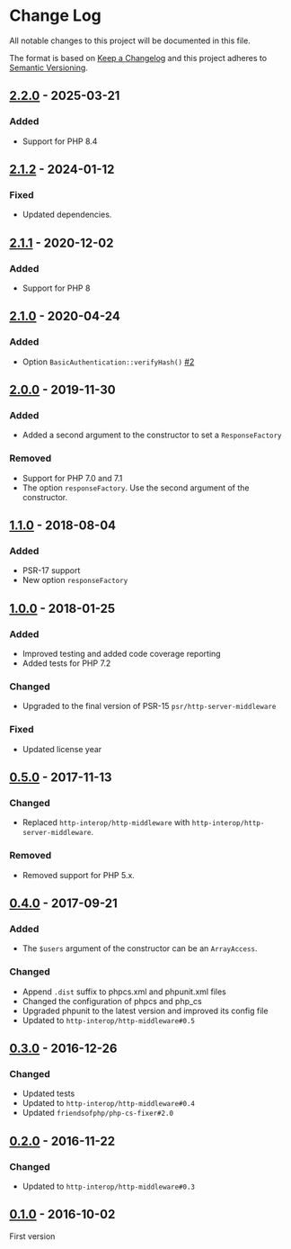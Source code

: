 # Change Log
All notable changes to this project will be documented in this file.

The format is based on [Keep a Changelog](http://keepachangelog.com/)
and this project adheres to [Semantic Versioning](http://semver.org/).

## [2.2.0] - 2025-03-21
### Added
- Support for PHP 8.4

## [2.1.2] - 2024-01-12
### Fixed
- Updated dependencies.

## [2.1.1] - 2020-12-02
### Added
- Support for PHP 8

## [2.1.0] - 2020-04-24
### Added
- Option `BasicAuthentication::verifyHash()` [#2]

## [2.0.0] - 2019-11-30
### Added
- Added a second argument to the constructor to set a `ResponseFactory`

### Removed
- Support for PHP 7.0 and 7.1
- The option `responseFactory`. Use the second argument of the constructor.

## [1.1.0] - 2018-08-04
### Added
- PSR-17 support
- New option `responseFactory`

## [1.0.0] - 2018-01-25
### Added
- Improved testing and added code coverage reporting
- Added tests for PHP 7.2

### Changed
- Upgraded to the final version of PSR-15 `psr/http-server-middleware`

### Fixed
- Updated license year

## [0.5.0] - 2017-11-13
### Changed
- Replaced `http-interop/http-middleware` with  `http-interop/http-server-middleware`.

### Removed
- Removed support for PHP 5.x.

## [0.4.0] - 2017-09-21
### Added
- The `$users` argument of the constructor can be an `ArrayAccess`.

### Changed
- Append `.dist` suffix to phpcs.xml and phpunit.xml files
- Changed the configuration of phpcs and php_cs
- Upgraded phpunit to the latest version and improved its config file
- Updated to `http-interop/http-middleware#0.5`

## [0.3.0] - 2016-12-26
### Changed
- Updated tests
- Updated to `http-interop/http-middleware#0.4`
- Updated `friendsofphp/php-cs-fixer#2.0`

## [0.2.0] - 2016-11-22
### Changed
- Updated to `http-interop/http-middleware#0.3`

## [0.1.0] - 2016-10-02
First version

[#2]: https://github.com/middlewares/http-authentication/issues/2

[2.2.0]: https://github.com/middlewares/http-authentication/compare/v2.1.2...v2.2.0
[2.1.2]: https://github.com/middlewares/http-authentication/compare/v2.1.1...v2.1.2
[2.1.1]: https://github.com/middlewares/http-authentication/compare/v2.1.0...v2.1.1
[2.1.0]: https://github.com/middlewares/http-authentication/compare/v2.0.0...v2.1.0
[2.0.0]: https://github.com/middlewares/http-authentication/compare/v1.1.0...v2.0.0
[1.1.0]: https://github.com/middlewares/http-authentication/compare/v1.0.0...v1.1.0
[1.0.0]: https://github.com/middlewares/http-authentication/compare/v0.5.0...v1.0.0
[0.5.0]: https://github.com/middlewares/http-authentication/compare/v0.4.0...v0.5.0
[0.4.0]: https://github.com/middlewares/http-authentication/compare/v0.3.0...v0.4.0
[0.3.0]: https://github.com/middlewares/http-authentication/compare/v0.2.0...v0.3.0
[0.2.0]: https://github.com/middlewares/http-authentication/compare/v0.1.0...v0.2.0
[0.1.0]: https://github.com/middlewares/http-authentication/releases/tag/v0.1.0
